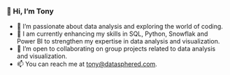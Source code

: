 
### 👋 Hi, I’m Tony



- 👀 I’m passionate about data analysis and exploring the world of coding.
- 🌱  I am currently enhancing my skills in SQL, Python, Snowflak and Power BI to strengthen my expertise in data analysis and visualization.
- 💞️ I’m open to collaborating on group projects related to data analysis and visualization.
- 📫 You can reach me at tony@datasphered.com.
    
<!---
tonyvicta/tonyvicta is a ✨ special ✨ repository because its `README.md` (this file) appears on your GitHub profile.
You can click the Preview link to take a look at your changes.
--->
